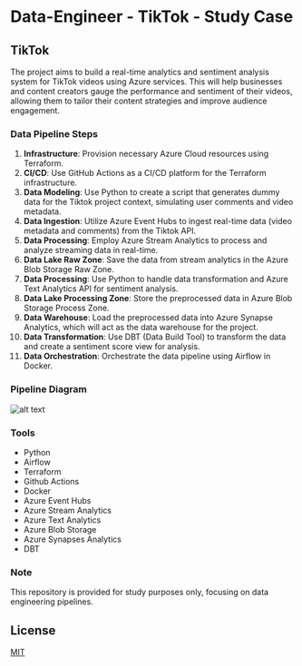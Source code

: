 # Data-Engineer - TikTok - Study Case

## TikTok

The project aims to build a real-time analytics and sentiment analysis system for TikTok videos using Azure services. This will help businesses and content creators gauge the performance and sentiment of their videos, allowing them to tailor their content strategies and improve audience engagement.

### Data Pipeline Steps

1. **Infrastructure**: Provision necessary Azure Cloud resources using Terraform.
2. **CI/CD**: Use GitHub Actions as a CI/CD platform for the Terraform infrastructure.
3. **Data Modeling**: Use Python to create a script that generates dummy data for the Tiktok project context, simulating user comments and video metadata.
4. **Data Ingestion**: Utilize Azure Event Hubs to ingest real-time data (video metadata and comments) from the Tiktok API.
5. **Data Processing**: Employ Azure Stream Analytics to process and analyze streaming data in real-time.
6. **Data Lake Raw Zone**: Save the data from stream analytics in the Azure Blob Storage Raw Zone.
7. **Data Processing**: Use Python to handle data transformation and Azure Text Analytics API for sentiment analysis.
8. **Data Lake Processing Zone**: Store the preprocessed data in Azure Blob Storage Process Zone.
9. **Data Warehouse**: Load the preprocessed data into Azure Synapse Analytics, which will act as the data warehouse for the project.
10. **Data Transformation**: Use DBT (Data Build Tool) to transform the data and create a sentiment score view for analysis.
11. **Data Orchestration**: Orchestrate the data pipeline using Airflow in Docker.

### Pipeline Diagram

![alt text](https://github.com/makima0499/4.Data-Engineer/blob/main/4.DataPipeline.png)

### Tools

* Python
* Airflow
* Terraform
* Github Actions
* Docker
* Azure Event Hubs
* Azure Stream Analytics
* Azure Text Analytics
* Azure Blob Storage
* Azure Synapses Analytics
* DBT

### Note

This repository is provided for study purposes only, focusing on data engineering pipelines.

## License

[MIT](https://choosealicense.com/licenses/mit/)
